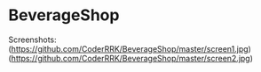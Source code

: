 # BeverageShop
Screenshots:
(https://github.com/CoderRRK/BeverageShop/master/screen1.jpg)
(https://github.com/CoderRRK/BeverageShop/master/screen2.jpg)
